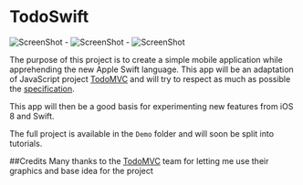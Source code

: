 TodoSwift
=========

![ScreenShot](https://raw.github.com/cyrilchandelier/TodoSwift/master/Assets/todoswift_1.png) - 
![ScreenShot](https://raw.github.com/cyrilchandelier/TodoSwift/master/Assets/todoswift_2.png) - 
![ScreenShot](https://raw.github.com/cyrilchandelier/TodoSwift/master/Assets/todoswift_3.png)

The purpose of this project is to create a simple mobile application while apprehending the new Apple Swift language. This app will be an adaptation of JavaScript project [TodoMVC](http://todomvc.com/) and will try to respect as much as possible the [specification](https://github.com/tastejs/todomvc/blob/gh-pages/app-spec.md).

This app will then be a good basis for experimenting new features from iOS 8 and Swift.

The full project is available in the ```Demo``` folder and will soon be split into tutorials.

##Credits
Many thanks to the [TodoMVC](http://todomvc.com/) team for letting me use their graphics and base idea for the project